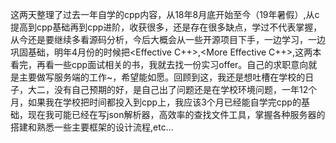 这两天整理了过去一年自学的cpp内容，从18年8月底开始至今（19年暑假）,从c提高到cpp基础再到cpp进阶，收获很多，还是存在很多缺点，学过不代表掌握，从今还是要继续多看源码分析，今后大概会从一些开源项目下手，一边学习，一边巩固基础，明年4月份的时候把<Effective C++>,<More Effective C++>,这两本看完，再看一些cpp面试相关的书，我就去找一份实习offer。自己的求职意向就是主要做写服务端的工作~，希望能如愿。回顾到这，我还是想吐槽在学校的日子，大二，没有自己预期的好，是自己出了问题还是在学校环境问题，一年12个月，如果我在学校把时间都投入到cpp上，我应该3个月已经能自学完cpp的基础，现在我可能已经在写json解析器，高效率的查找文件工具，掌握各种服务器的搭建和熟悉一些主要框架的设计流程,etc...

